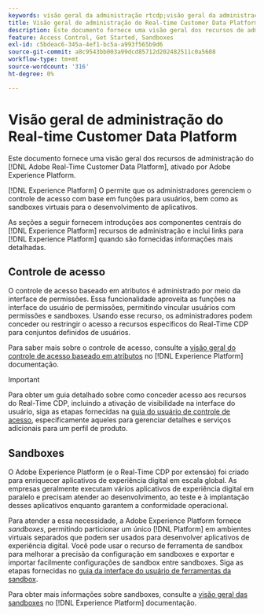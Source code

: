 ```yaml
---
keywords: visão geral da administração rtcdp;visão geral da administração
title: Visão geral de administração do Real-time Customer Data Platform
description: Este documento fornece uma visão geral dos recursos de administração do Adobe Real-time Customer Data Platform, viabilizados pelo Adobe Experience Platform.
feature: Access Control, Get Started, Sandboxes
exl-id: c5bdeac6-345a-4ef1-bc5a-a993f565b9d6
source-git-commit: a8c9543bb003a99dcd85712d202482511c0a5608
workflow-type: tm+mt
source-wordcount: '316'
ht-degree: 0%

---
```


# Visão geral de administração do Real-time Customer Data Platform

Este documento fornece uma visão geral dos recursos de administração do [!DNL Adobe Real-Time Customer Data Platform], ativado por Adobe Experience Platform.

[!DNL Experience Platform] O permite que os administradores gerenciem o controle de acesso com base em funções para usuários, bem como as sandboxes virtuais para o desenvolvimento de aplicativos.

As seções a seguir fornecem introduções aos componentes centrais do [!DNL Experience Platform] recursos de administração e inclui links para [!DNL Experience Platform] quando são fornecidas informações mais detalhadas.

## Controle de acesso

O controle de acesso baseado em atributos é administrado por meio da interface de permissões. Essa funcionalidade aproveita as funções na interface do usuário de permissões, permitindo vincular usuários com permissões e sandboxes. Usando esse recurso, os administradores podem conceder ou restringir o acesso a recursos específicos do Real-Time CDP para conjuntos definidos de usuários.

Para saber mais sobre o controle de acesso, consulte a [visão geral do controle de acesso baseado em atributos](/help/access-control/abac/overview.md) no [!DNL Experience Platform] documentação.

>[!IMPORTANT]
>
>Para obter um guia detalhado sobre como conceder acesso aos recursos do Real-Time CDP, incluindo a ativação de visibilidade na interface do usuário, siga as etapas fornecidas na [guia do usuário de controle de acesso](../../access-control/ui/overview.md), especificamente aqueles para gerenciar detalhes e serviços adicionais para um perfil de produto.

## Sandboxes

O Adobe Experience Platform (e o Real-Time CDP por extensão) foi criado para enriquecer aplicativos de experiência digital em escala global. As empresas geralmente executam vários aplicativos de experiência digital em paralelo e precisam atender ao desenvolvimento, ao teste e à implantação desses aplicativos enquanto garantem a conformidade operacional.

Para atender a essa necessidade, a Adobe Experience Platform fornece *sandboxes*, permitindo particionar um único [!DNL Platform] em ambientes virtuais separados que podem ser usados para desenvolver aplicativos de experiência digital. Você pode usar o recurso de ferramenta de sandbox para melhorar a precisão da configuração em sandboxes e exportar e importar facilmente configurações de sandbox entre sandboxes. Siga as etapas fornecidas no [guia da interface do usuário de ferramentas da sandbox](../../sandboxes/ui/sandbox-tooling.md).

Para obter mais informações sobre sandboxes, consulte a [visão geral das sandboxes](../../sandboxes/home.md) no [!DNL Experience Platform] documentação.
